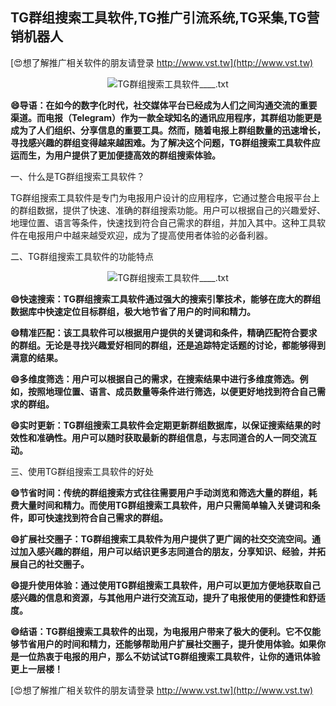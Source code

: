 ## **TG群组搜索工具软件,TG推广引流系统,TG采集,TG营销机器人**

[😍想了解推广相关软件的朋友请登录 http://www.vst.tw](http://www.vst.tw)

 <center><img src="https://vst.tw/MP4/tuiguang/png/4.png" alt="TG群组搜索工具软件____.txt"></center>

**😄导语：在如今的数字化时代，社交媒体平台已经成为人们之间沟通交流的重要渠道。而电报（Telegram）作为一款全球知名的通讯应用程序，其群组功能更是成为了人们组织、分享信息的重要工具。然而，随着电报上群组数量的迅速增长，寻找感兴趣的群组变得越来越困难。为了解决这个问题，TG群组搜索工具软件应运而生，为用户提供了更加便捷高效的群组搜索体验。**

一、什么是TG群组搜索工具软件？

TG群组搜索工具软件是专门为电报用户设计的应用程序，它通过整合电报平台上的群组数据，提供了快速、准确的群组搜索功能。用户可以根据自己的兴趣爱好、地理位置、语言等条件，快速找到符合自己需求的群组，并加入其中。这种工具软件在电报用户中越来越受欢迎，成为了提高使用者体验的必备利器。

二、TG群组搜索工具软件的功能特点

 <center><img src="https://vst.tw/MP4/tuiguang/png/4.png" alt="TG群组搜索工具软件____.txt"></center>

**😄快速搜索：TG群组搜索工具软件通过强大的搜索引擎技术，能够在庞大的群组数据库中快速定位目标群组，极大地节省了用户的时间和精力。**

**😄精准匹配：该工具软件可以根据用户提供的关键词和条件，精确匹配符合要求的群组。无论是寻找兴趣爱好相同的群组，还是追踪特定话题的讨论，都能够得到满意的结果。**

**😄多维度筛选：用户可以根据自己的需求，在搜索结果中进行多维度筛选。例如，按照地理位置、语言、成员数量等条件进行筛选，以便更好地找到符合自己需求的群组。**

**😄实时更新：TG群组搜索工具软件会定期更新群组数据库，以保证搜索结果的时效性和准确性。用户可以随时获取最新的群组信息，与志同道合的人一同交流互动。**

三、使用TG群组搜索工具软件的好处

**😄节省时间：传统的群组搜索方式往往需要用户手动浏览和筛选大量的群组，耗费大量时间和精力。而使用TG群组搜索工具软件，用户只需简单输入关键词和条件，即可快速找到符合自己需求的群组。**

**😄扩展社交圈子：TG群组搜索工具软件为用户提供了更广阔的社交交流空间。通过加入感兴趣的群组，用户可以结识更多志同道合的朋友，分享知识、经验，并拓展自己的社交圈子。**

**😄提升使用体验：通过使用TG群组搜索工具软件，用户可以更加方便地获取自己感兴趣的信息和资源，与其他用户进行交流互动，提升了电报使用的便捷性和舒适度。**

**😄结语：TG群组搜索工具软件的出现，为电报用户带来了极大的便利。它不仅能够节省用户的时间和精力，还能够帮助用户扩展社交圈子，提升使用体验。如果你是一位热衷于电报的用户，那么不妨试试TG群组搜索工具软件，让你的通讯体验更上一层楼！**

[😍想了解推广相关软件的朋友请登录 http://www.vst.tw](http://www.vst.tw)



